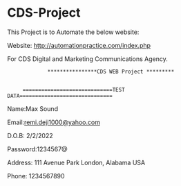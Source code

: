# CDS-Project
This Project is to Automate the below website:

Website: http://automationpractice.com/index.php

For CDS Digital and Marketing Communications Agency.


                 ****************CDS WEB Project *********


         =============================TEST DATA==============================


Name:Max Sound

Email:remi.deji1000@yahoo.com

D.O.B: 2/2/2022

Password:1234567@

Address: 111 Avenue Park London, Alabama USA

Phone: 1234567890
